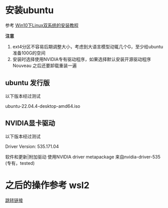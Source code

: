# 安装ubuntu

参考 [Win10下Linux双系统的安装教程](https://zhuanlan.zhihu.com/p/362092786)

**注意**
1. ext4分区不容易后期调整大小，考虑到大语言模型动辄几个G，至少给ubuntu准备100G的空间
2. 安装时选择使用NVIDIA专有驱动程序，如果选择默认安装开源驱动程序 Nouveau 之后还要卸载重装一遍


## ubuntu 发行版
以下版本经过测试

ubuntu-22.04.4-desktop-amd64.iso

## NVIDIA显卡驱动
以下版本经过测试

Driver Version: 535.171.04 

软件和更新|附加驱动 使用NVIDIA driver metapackage 来自nvidia-driver-535 (专有，tested)

# 之后的操作参考 wsl2
[跳转链接](./wsl2.md#%E5%AE%89%E8%A3%85-anaconda)